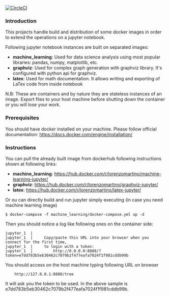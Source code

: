 [![CircleCI](https://circleci.com/gh/lorenzomartino86/machine-learning-container.svg?style=shield&circle-token=:circle-token)](https://circleci.com/gh/lorenzomartino86/machine-learning-container)

### Introduction
This projects handle build and distribution of some docker images in order to extend the operations on a jupyter notebook.

Following jupyter notebook instances are built on separated images:
- **machine_learning**: Used for data science analysis using most popular libraries: pandas, numpy, matplotlib, etc.
- **graphviz**: Used for complex graph generation with graphviz library. It's configured with python api for graphviz.
- **latex**: Used for math documentation. It allows writing and exporting of LaTex code from inside notebook

N.B: These are containers and by nature they are stateless instances of an image. Export files to your host machine before shutting down the container or you will lose your work.

### Prerequisites
You should have docker installed on your machine. Please follow official documentation: https://docs.docker.com/engine/installation/

### Instructions
You can pull the already built image from dockerhub following instructions shown at following links:
- **machine_learning**: https://hub.docker.com/r/lorenzomartino/machine-learning-jupyter/
- **graphviz**: https://hub.docker.com/r/lorenzomartino/graphviz-jupyter/
- **latex**: https://hub.docker.com/r/lorenzomartino/latex-jupyter/

Or ou can directly build and run jupyter simply executing (in case you need machine learning image)
```
$ docker-compose -f machine_learning/docker-compose.yml up -d 
```

Then you should notice a log like following ones on the container side:
```
jupyter_1  |     
jupyter_1  |     Copy/paste this URL into your browser when you connect for the first time,
jupyter_1  |     to login with a token:
jupyter_1  |         http://0.0.0.0:8888/?token=e7dd783b5eb30462c7079b2f477eafa7024f1f981cddb99b
```

You should access on the host machine typing following URL on browser
```
    http://127.0.0.1:8888/tree
```

It will ask you the token to be used. In the above sample is e7dd783b5eb30462c7079b2f477eafa7024f1f981cddb99b.

